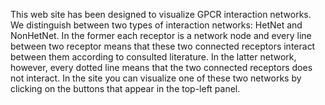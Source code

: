This web site has been designed to visualize GPCR interaction networks. We distinguish between two types of interaction networks: HetNet and NonHetNet. In the former each receptor is a network node and every line between two receptor means that these two connected receptors interact between them according to consulted literature. In the latter network, however, every dotted line means that the two connected receptors does not interact. In the site you can visualize one of these two networks by clicking on the buttons that appear in the top-left panel.